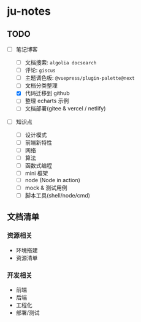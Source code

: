 # ju-notes

## TODO

- [ ] 笔记博客

  - [ ] 文档搜索: `algolia docsearch`
  - [ ] 评论: `giscus`
  - [ ] 主题调色板: `@vuepress/plugin-palette@next`
  - [ ] 文档分类整理
  - [x] 代码迁移到 github
  - [ ] 整理 echarts 示例
  - [ ] 文档部署(gitee & vercel / netlify)

- [ ] 知识点
  - [ ] 设计模式
  - [ ] 前端新特性
  - [ ] 网络
  - [ ] 算法
  - [ ] 函数式编程
  - [ ] mini 框架
  - [ ] node (Node in action)
  - [ ] mock & 测试用例
  - [ ] 脚本工具(shell/node/cmd)

## 文档清单

### 资源相关

- 环境搭建
- 资源清单

### 开发相关

- 前端
- 后端
- 工程化
- 部署/测试
